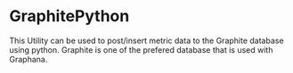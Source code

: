 # GraphitePython
This Utility can be used to post/insert metric data to the Graphite database using python. 
Graphite is one of the prefered database that is used with Graphana.

